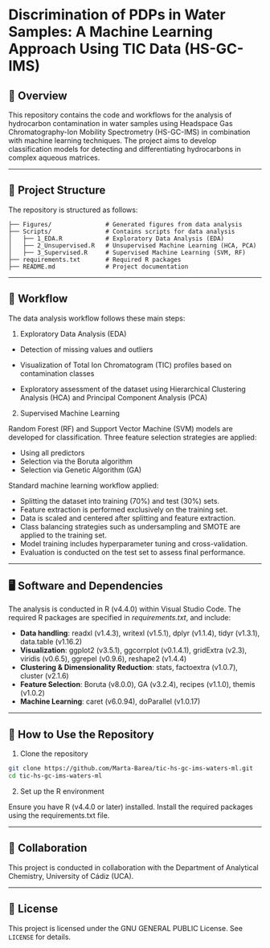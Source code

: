 # Discrimination of PDPs in Water Samples: A Machine Learning Approach Using TIC Data (HS-GC-IMS)

## 📌 Overview 

This repository contains the code and workflows for the analysis of hydrocarbon contamination in water samples using Headspace Gas Chromatography-Ion Mobility Spectrometry (HS-GC-IMS) in combination with machine learning techniques. The project aims to develop classification models for detecting and differentiating hydrocarbons in complex aqueous matrices.

---

## 📂 Project Structure

The repository is structured as follows:

```
├── Figures/               # Generated figures from data analysis
├── Scripts/               # Contains scripts for data analysis
│   ├── 1_EDA.R            # Exploratory Data Analysis (EDA)
│   ├── 2_Unsupervised.R   # Unsupervised Machine Learning (HCA, PCA)
│   ├── 3_Supervised.R     # Supervised Machine Learning (SVM, RF)
├── requirements.txt       # Required R packages
├── README.md              # Project documentation
```

---

## 🔄 Workflow

The data analysis workflow follows these main steps:

1. Exploratory Data Analysis (EDA)

- Detection of missing values and outliers

- Visualization of Total Ion Chromatogram (TIC) profiles based on contamination classes

- Exploratory assessment of the dataset using Hierarchical Clustering Analysis (HCA) and Principal Component Analysis (PCA)

2. Supervised Machine Learning

Random Forest (RF) and Support Vector Machine (SVM) models are developed for classification. Three feature selection strategies are applied:

- Using all predictors
- Selection via the Boruta algorithm
- Selection via Genetic Algorithm (GA)

Standard machine learning workflow applied:

- Splitting the dataset into training (70%) and test (30%) sets.
- Feature extraction is performed exclusively on the training set.
- Data is scaled and centered after splitting and feature extraction.
- Class balancing strategies such as undersampling and SMOTE are applied to the training set.
- Model training includes hyperparameter tuning and cross-validation.
- Evaluation is conducted on the test set to assess final performance.

---

## 🖥️ Software and Dependencies

The analysis is conducted in R (v4.4.0) within Visual Studio Code. The required R packages are specified in *requirements.txt*, and include:

- **Data handling**: readxl (v1.4.3), writexl (v1.5.1), dplyr (v1.1.4), tidyr (v1.3.1), data.table (v1.16.2)
- **Visualization**: ggplot2 (v3.5.1), ggcorrplot (v0.1.4.1), gridExtra (v2.3), viridis (v0.6.5), ggrepel (v0.9.6), reshape2 (v1.4.4)
- **Clustering & Dimensionality Reduction**: stats, factoextra (v1.0.7), cluster (v2.1.6)
- **Feature Selection**: Boruta (v8.0.0), GA (v3.2.4), recipes (v1.1.0), themis (v1.0.2)
- **Machine Learning**: caret (v6.0.94), doParallel (v1.0.17)

---

## 🚀 How to Use the Repository

1. Clone the repository
   
```bash
git clone https://github.com/Marta-Barea/tic-hs-gc-ims-waters-ml.git
cd tic-hs-gc-ims-waters-ml
```

2. Set up the R environment

Ensure you have R (v4.4.0 or later) installed. Install the required packages using the requirements.txt file.

___

## 🤝 Collaboration 

This project is conducted in collaboration with the Department of Analytical Chemistry, University of Cádiz (UCA).

---

## 📜 License

This project is licensed under the GNU GENERAL PUBLIC License. See `LICENSE` for details.

